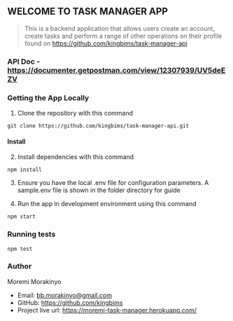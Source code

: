 ## WELCOME TO TASK MANAGER APP

> This is a backend application that allows users create an account, create tasks and perform a range of other operations on their profile found on https://github.com/kingbims/task-manager-api



### API Doc - https://documenter.getpostman.com/view/12307939/UV5deEZV



### Getting the App Locally

1. Clone the repository with this command
```
git clone https://github.com/kingbims/task-manager-api.git
```

#### Install

2. Install dependencies with this command
```
npm install
```

3. Ensure you have the local .env file for configuration parameters. A sample.env file is shown in the folder directory for guide

4. Run the app in development environment using this command
```
npm start
```



### Running tests
```
npm test
```



### Author
Moremi Morakinyo 
* Email: bb.morakinyo@gmail.com
* GitHub: https://github.com/kingbims
* Project live url: https://moremi-task-manager.herokuapp.com/